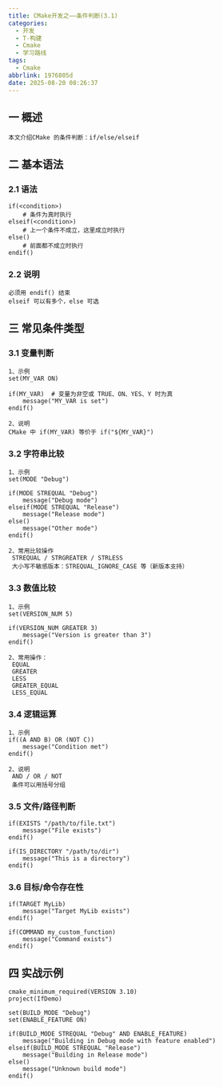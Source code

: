 ```yaml
---
title: CMake开发之——条件判断(3.1)
categories:
  - 开发
  - T-构建
  - Cmake
  - 学习路线
tags:
  - Cmake
abbrlink: 1976805d
date: 2025-08-20 08:26:37
---
```

## 一 概述

```
本文介绍CMake 的条件判断：if/else/elseif
```

<!--more-->

## 二 基本语法

### 2.1 语法

```
if(<condition>)
    # 条件为真时执行
elseif(<condition>)
    # 上一个条件不成立，这里成立时执行
else()
    # 前面都不成立时执行
endif()
```

### 2.2 说明

```
必须用 endif() 结束
elseif 可以有多个，else 可选
```

## 三 常见条件类型

### 3.1 变量判断

```
1、示例
set(MY_VAR ON)

if(MY_VAR)  # 变量为非空或 TRUE、ON、YES、Y 时为真
    message("MY_VAR is set")
endif()

2、说明
CMake 中 if(MY_VAR) 等价于 if("${MY_VAR}")
```

### 3.2 字符串比较

```
1、示例
set(MODE "Debug")

if(MODE STREQUAL "Debug")
    message("Debug mode")
elseif(MODE STREQUAL "Release")
    message("Release mode")
else()
    message("Other mode")
endif()

2、常用比较操作
 STREQUAL / STRGREATER / STRLESS
 大小写不敏感版本：STREQUAL_IGNORE_CASE 等（新版本支持）
```

### 3.3 数值比较

```
1、示例
set(VERSION_NUM 5)

if(VERSION_NUM GREATER 3)
    message("Version is greater than 3")
endif()

2、常用操作：
 EQUAL
 GREATER
 LESS
 GREATER_EQUAL
 LESS_EQUAL
```

### 3.4 逻辑运算

```
1、示例
if((A AND B) OR (NOT C))
    message("Condition met")
endif()

2、说明
 AND / OR / NOT
 条件可以用括号分组
```

### 3.5 文件/路径判断

```
if(EXISTS "/path/to/file.txt")
    message("File exists")
endif()

if(IS_DIRECTORY "/path/to/dir")
    message("This is a directory")
endif()
```

### 3.6 目标/命令存在性

```
if(TARGET MyLib)
    message("Target MyLib exists")
endif()

if(COMMAND my_custom_function)
    message("Command exists")
endif()
```

## 四 实战示例

```
cmake_minimum_required(VERSION 3.10)
project(IfDemo)

set(BUILD_MODE "Debug")
set(ENABLE_FEATURE ON)

if(BUILD_MODE STREQUAL "Debug" AND ENABLE_FEATURE)
    message("Building in Debug mode with feature enabled")
elseif(BUILD_MODE STREQUAL "Release")
    message("Building in Release mode")
else()
    message("Unknown build mode")
endif()
```

